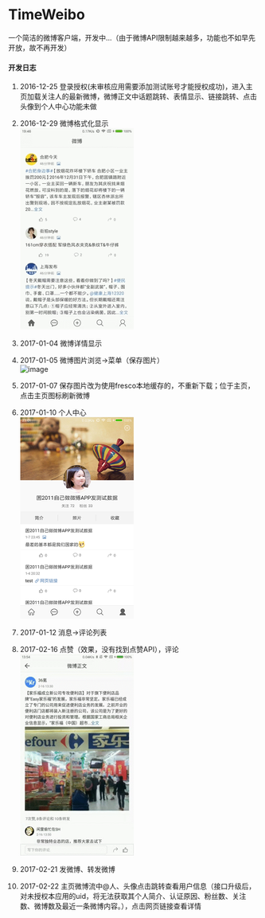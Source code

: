 # TimeWeibo
一个简洁的微博客户端，开发中...（由于微博API限制越来越多，功能也不如早先开放，故不再开发）<p>
#### 开发日志
1. 2016-12-25 登录授权(未审核应用需要添加测试账号才能授权成功)，进入主页加载关注人的最新微博，微博正文中话题跳转、表情显示、链接跳转、点击头像到个人中心功能未做

2. 2016-12-29 微博格式化显示<br>
![image](https://github.com/yanxing/TimeWeibo/raw/master/image/5.gif)

2. 2017-01-04 微博详情显示

3. 2017-01-05 微博图片浏览->菜单（保存图片）<br>
![image](https://github.com/yanxing/TimeWeibo/raw/master/image/4.gif)
4. 2017-01-07 保存图片改为使用fresco本地缓存的，不重新下载；位于主页，点击主页图标刷新微博

5. 2017-01-10 个人中心<br>
![image](https://github.com/yanxing/TimeWeibo/raw/master/image/6.png)
6. 2017-01-12 消息->评论列表

7. 2017-02-16 点赞（效果，没有找到点赞API），评论<br>
![image](https://github.com/yanxing/TimeWeibo/raw/master/image/7.gif)
7. 2017-02-21 发微博、转发微博

8. 2017-02-22 主页微博流中@人、头像点击跳转查看用户信息（接口升级后，对未授权本应用的uid，将无法获取其个人简介、认证原因、粉丝数、关注数、微博数及最近一条微博内容。），点击网页链接查看详情
